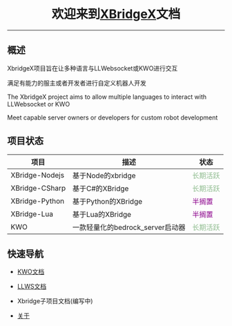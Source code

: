 # <center>欢迎来到[XBridgeX](https://github.com/XBridgeX)文档</center>

***

## 概述

XbridgeX项目旨在让多种语言与LLWebsocket或KWO进行交互

满足有能力的服主或者开发者进行自定义机器人开发


The XbridgeX project aims to allow multiple languages to interact with LLWebsocket or KWO

Meet capable server owners or developers for custom robot development


## 项目状态

|项目|描述|状态|
|--|--|--|
|XBridge-Nodejs|基于Node的xbridge|<font color="DarkSeaGreen">长期活跃</font>|
|XBridge-CSharp|基于C#的XBridge|<font color="DarkSeaGreen">长期活跃</font>|
|XBridge-Python|基于Python的XBridge|<font color="DarkMagenta">半搁置</font>|
|XBridge-Lua|基于Lua的XBridge|<font color="DarkMagenta">半搁置</font>|
|KWO|一款轻量化的bedrock_server启动器|<font color="DarkSeaGreen">长期活跃</font>|


## 快速导航

- [KWO文档](./KWO/pack.md)

- [LLWS文档](./LLWS/pack.md)

- Xbridge子项目文档(编写中)

- [关于](./about.md)
